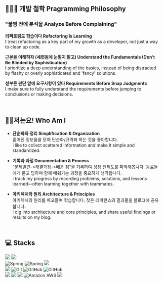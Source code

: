 ## 👩🏻‍🌾 개발 철학 Pragramming Philosophy 
### "불평 전에 분석을 Analyze Before Complaining"
**리펙토링도 학습이다 Refactoring Is Learning**    
I treat refactoring as a key part of my growth as a developer, not just a way to clean up code.

**근본을 이해하자 (세련됨에 눈멀지 말고) Understand the Fundamentals (Don’t Be Blinded by Sophistication)**    
I prioritize a deep understanding of the basics, instead of being distracted by flashy or overly sophisticated and 'fancy' solutions.

**섣부른 판단 앞에 요구사항이 있다 Requirements Before Snap Judgments**    
I make sure to fully understand the requirements before jumping to conclusions or making decisions.

  <br>

## 🙋‍♂️저는요! Who Am I
- **단순화와 정리 Simplification & Organization**  
  흩어진 정보들을 모아 단순화/규격화 하는 것을 좋아합니다.    
  I like to collect scattered information and make it simple and standardized.

- **기록과 과정 Documentation & Process**  
  “문제발견->해결과정->배운 점”을 기록하여 성장 진척도를 파악해봅니다. 동료들에게 묻고 답하며 함께 배워가는 과정을 중요하게 생각합니다.    
  I track my progress by recording problems, solutions, and lessons learned—often learning together with teammates.

- **아키텍처와 원리 Architecture & Principles**  
  아키텍처와 원리를 파고들며 학습합니다. 찾은 레퍼런스와 결과물을 블로그에 공유합니다.    
  I dig into architecture and core principles, and share useful findings or results on my blog.



<br>

## 💻 Stacks

<div align=left> 
    <img src="https://img.shields.io/badge/java-007396?style=for-the-badge&logo=java&logoColor=white"> 
    <img src="https://img.shields.io/badge/javascript-%23F7DF1E.svg?&style=for-the-badge&logo=javascript&logoColor=black" />
    <br>
  <img alt="Spring" src ="https://img.shields.io/badge/Spring-6DB33F.svg?style=for-the-badge&logo=Spring&logoColor=white"/>
    <img alt="Spring" src ="https://img.shields.io/badge/mysql-4479A1.svg?style=for-the-badge&logo=mysql&logoColor=white"/>
    <img src="https://img.shields.io/badge/oracle-%23F80000.svg?&style=for-the-badge&logo=oracle&logoColor=white" />
  <br>


<img src="https://img.shields.io/badge/react-%2361DAFB.svg?&style=for-the-badge&logo=react&logoColor=black" />
<img alt="Git" src ="https://img.shields.io/badge/Git-F05032.svg?&style=for-the-badge&logo=Git&logoColor=white"/>
<img alt="GitHub" src ="https://img.shields.io/badge/GitHub-181717.svg?&style=for-the-badge&logo=GitHub&logoColor=white"/>
<img alt="GitHub" src ="https://img.shields.io/badge/gitlab-%23181717.svg?style=for-the-badge&logo=gitlab&logoColor=white"/><br>
<img src="https://img.shields.io/badge/redis-%23DC382D.svg?&style=for-the-badge&logo=redis&logoColor=white" />
<img src="https://img.shields.io/badge/docker-2496ED?style=for-the-badge&logo=docker&logoColor=white">
<img src="https://img.shields.io/badge/Apache%20Kafka-000?style=for-the-badge&logo=apachekafka">
<img alt="Amazon AWS" src ="https://img.shields.io/badge/AWS-%23FF9900.svg?style=for-the-badge&logo=amazon-aws&logoColor=white"/>
<img src="https://img.shields.io/badge/jenkins-%23D24939.svg?&style=for-the-badge&logo=jenkins&logoColor=white" />
</div>



